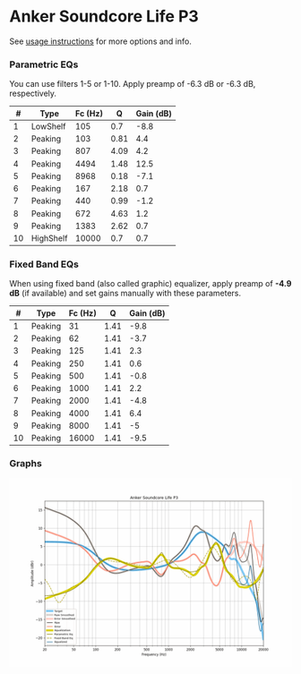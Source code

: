 # Anker Soundcore Life P3
See [usage instructions](https://github.com/jaakkopasanen/AutoEq#usage) for more options and info.

### Parametric EQs
You can use filters 1-5 or 1-10. Apply preamp of -6.3 dB or -6.3 dB, respectively.

|   # | Type      |   Fc (Hz) |    Q |   Gain (dB) |
|-----|-----------|-----------|------|-------------|
|   1 | LowShelf  |       105 | 0.7  |        -8.8 |
|   2 | Peaking   |       103 | 0.81 |         4.4 |
|   3 | Peaking   |       807 | 4.09 |         4.2 |
|   4 | Peaking   |      4494 | 1.48 |        12.5 |
|   5 | Peaking   |      8968 | 0.18 |        -7.1 |
|   6 | Peaking   |       167 | 2.18 |         0.7 |
|   7 | Peaking   |       440 | 0.99 |        -1.2 |
|   8 | Peaking   |       672 | 4.63 |         1.2 |
|   9 | Peaking   |      1383 | 2.62 |         0.7 |
|  10 | HighShelf |     10000 | 0.7  |         0.7 |

### Fixed Band EQs
When using fixed band (also called graphic) equalizer, apply preamp of **-4.9 dB** (if available) and set gains manually with these parameters.

|   # | Type    |   Fc (Hz) |    Q |   Gain (dB) |
|-----|---------|-----------|------|-------------|
|   1 | Peaking |        31 | 1.41 |        -9.8 |
|   2 | Peaking |        62 | 1.41 |        -3.7 |
|   3 | Peaking |       125 | 1.41 |         2.3 |
|   4 | Peaking |       250 | 1.41 |         0.6 |
|   5 | Peaking |       500 | 1.41 |        -0.8 |
|   6 | Peaking |      1000 | 1.41 |         2.2 |
|   7 | Peaking |      2000 | 1.41 |        -4.8 |
|   8 | Peaking |      4000 | 1.41 |         6.4 |
|   9 | Peaking |      8000 | 1.41 |        -5   |
|  10 | Peaking |     16000 | 1.41 |        -9.5 |

### Graphs
![](./Anker%20Soundcore%20Life%20P3.png)
